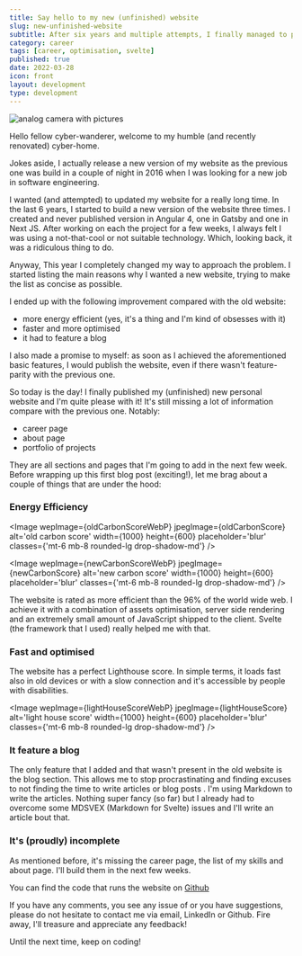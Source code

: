 ```yaml
---
title: Say hello to my new (unfinished) website
slug: new-unfinished-website
subtitle: After six years and multiple attempts, I finally managed to put a new website together
category: career
tags: [career, optimisation, svelte]
published: true
date: 2022-03-28
icon: front
layout: development
type: development
---
```


<script>
  import Image from '$lib/components/Image.svelte';
  import mainImage from '$lib/assets/images/blog/home-page.png?w=1000&h=600';
  import mainImageWebP from '$lib/assets/images/blog/home-page.png?w=1000&h=600&format=webp&srcset';
  import mainImageSrcset from '$lib/assets/images/blog/home-page.png?w=1000&h=600&srcset';
  import oldCarbonScore from '$lib/assets/images/blog/old-website-carbon.png?w=1000&h=600';
  import oldCarbonScoreWebP from '$lib/assets/images/blog/old-website-carbon.png?w=1000&h=600&format=webp&srcset';
  import oldCarbonScoreSrcset from '$lib/assets/images/blog/old-website-carbon.png?w=1000&h=600&srcset';
  import newCarbonScore from '$lib/assets/images/blog/new-website-carbon.png?w=1000&h=600';
  import newCarbonScoreWebP from '$lib/assets/images/blog/new-website-carbon.png?w=1000&h=600&format=webp&srcset';
  import newCarbonScoreSrcset from '$lib/assets/images/blog/new-website-carbon.png?w=1000&h=600&srcset';
  import lightHouseScore from '$lib/assets/images/blog/lighthouse-score.png?w=1000&h=600';
  import lightHouseScoreWebP from '$lib/assets/images/blog/lighthouse-score.png?w=1000&h=600&format=webp&srcset';
  import lightHouseScoreSrcset from '$lib/assets/images/blog/lighthouse-score.png?w=1000&h=600&srcset';
</script>

<Image
  wepImage={mainImageWebP}
  jpegImage={mainImage}
  alt='analog camera with pictures'
  width={1000}
  height={600}
  placeholder='blur'
  classes='mt-6 mb-8 rounded-lg drop-shadow-md'
  loading='eager'
  feedImage=true
/>

Hello fellow cyber-wanderer, welcome to my humble (and recently renovated) cyber-home.

Jokes aside, I actually release a new version of my website as the previous one was build in a couple of night in 2016 when I was looking for a new job in software engineering.

I wanted (and attempted) to updated my website for a really long time. In the last 6 years, I started to build a new version of the website three times. I created and never published version in Angular 4, one in Gatsby and one in Next JS. After working on each the project for a few weeks, I always felt I was using a not-that-cool or not suitable technology. Which, looking back, it was a ridiculous thing to do.

Anyway, This year I completely changed my way to approach the problem. I started listing the main reasons why I wanted a new website, trying to make the list as concise as possible.

I ended up with the following improvement compared with the old website:

- more energy efficient (yes, it's a thing and I'm kind of obsesses with it)
- faster and more optimised
- it had to feature a blog

I also made a promise to myself: as soon as I achieved the aforementioned basic features, I would publish the website, even if there wasn't feature-parity with the previous one.

So today is the day! I finally published my (unfinished) new personal website and I'm quite please with it! It's still missing a lot of information compare with the previous one. Notably:

- career page
- about page
- portfolio of projects

They are all sections and pages that I'm going to add in the next few week. Before wrapping up this first blog post (exciting!), let me brag about a couple of things that are under the hood:

### Energy Efficiency

<Image
wepImage={oldCarbonScoreWebP}
jpegImage={oldCarbonScore}
alt='old carbon score'
width={1000}
height={600}
placeholder='blur'
classes={'mt-6 mb-8 rounded-lg drop-shadow-md'}
/>

<Image
wepImage={newCarbonScoreWebP}
jpegImage={newCarbonScore}
alt='new carbon score'
width={1000}
height={600}
placeholder='blur'
classes={'mt-6 mb-8 rounded-lg drop-shadow-md'}
/>

The website is rated as more efficient than the 96% of the world wide web. I achieve it with a combination of assets optimisation, server side rendering and an extremely small amount of JavaScript shipped to the client. Svelte (the framework that I used) really helped me with that.

### Fast and optimised

The website has a perfect Lighthouse score. In simple terms, it loads fast also in old devices or with a slow connection and it's accessible by people with disabilities.

<Image
wepImage={lightHouseScoreWebP}
jpegImage={lightHouseScore}
alt='light house score'
width={1000}
height={600}
placeholder='blur'
classes={'mt-6 mb-8 rounded-lg drop-shadow-md'}
/>

### It feature a blog

The only feature that I added and that wasn't present in the old website is the blog section. This allows me to stop procrastinating and finding excuses to not finding the time to write articles or blog posts
.
I'm using Markdown to write the articles. Nothing super fancy (so far) but I already had to overcome some MDSVEX (Markdown for Svelte) issues and I'll write an article bout that.

### It's (proudly) incomplete

As mentioned before, it's missing the career page, the list of my skills and about page. I'll build them in the next few weeks.

You can find the code that runs the website on <a href="https://github.com/ruralant/personal-website" target="_blank" rel="noreferrer">Github</a>

If you have any comments, you see any issue of or you have suggestions, please do not hesitate to contact me via email, LinkedIn or Github. Fire away, I'll treasure and appreciate any feedback!

Until the next time, keep on coding!

